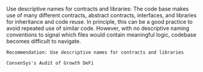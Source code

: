 Use descriptive names for contracts and libraries: The code base makes use of many different contracts, abstract contracts, interfaces, and libraries for inheritance and code reuse. In principle, this can be a good practice to avoid repeated use of similar code. However, with no descriptive naming conventions to signal which files would contain meaningful logic, codebase becomes difficult to navigate.

    Recommendation: Use descriptive names for contracts and libraries

    ConsenSys's Audit of Growth DeFi